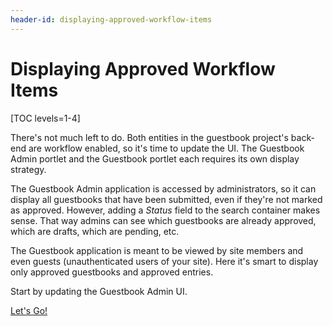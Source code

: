 ```yaml
---
header-id: displaying-approved-workflow-items
---
```


# Displaying Approved Workflow Items

[TOC levels=1-4]

There's not much left to do. Both entities in the guestbook project's back-end
are workflow enabled, so it's time to update the UI. The Guestbook Admin portlet
and the Guestbook portlet each requires its own display strategy.

The Guestbook Admin application is accessed by administrators, so it can display
all guestbooks that have been submitted, even if they're not marked as approved.
However, adding a *Status* field to the search container makes sense. That way
admins can see which guestbooks are already approved, which are drafts, which
are pending, etc.

The Guestbook application is meant to be viewed by site members and even guests
(unauthenticated users of your site). Here it's smart to display only approved
guestbooks and approved entries.

Start by updating the Guestbook Admin UI.

<a class="go-link btn btn-primary" href="/docs/7-2/tutorials/-/knowledge_base/t/displaying-guestbook-status">Let's Go!<span class="icon-circle-arrow-right"></span></a>
